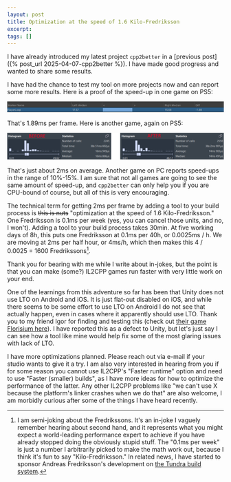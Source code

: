 ```yaml
---
layout: post
title: Optimization at the speed of 1.6 Kilo-Fredriksson
excerpt:
tags: []
---
```


I have already introduced my latest project `cpp2better` in a [previous post]({% post_url 2025-04-07-cpp2better %}). I have made good progress and wanted to share some results.

I have had the chance to test my tool on more projects now and can report some more results. Here is a proof of the speed-up in one game on PS5:

![1.89ms speedup across the entire frame](../assets/img/2025-04-17-kilo-fredriksson/profile-analyzer.png)

That's 1.89ms per frame. Here is another game, again on PS5:

![more than 2ms speed-up across the entire frame](../assets/img/2025-04-17-kilo-fredriksson/superluminal.png)

That's just about 2ms on average. Another game on PC reports speed-ups in the range of 10%-15%. I am sure that not all games are going to see the same amount of speed-up, and `cpp2better` can only help you if you are CPU-bound of course, but all of this is very encouraging.

The technical term for getting 2ms per frame by adding a tool to your build process is ~~this is nuts~~ "optimization at the speed of 1.6 Kilo-Fredriksson." One Fredriksson is 0.1ms per week (yes, you can cancel those units, and no, I won't). Adding a tool to your build process takes 30min. At five working days of 8h, this puts one Fredriksson at 0.1ms per 40h, or 0.0025ms / h. We are moving at 2ms per half hour, or 4ms/h, which then makes this 4 / 0.0025 = 1600 Fredrikssons[^fredriksson].

Thank you for bearing with me while I write about in-jokes, but the point is that you can make (some?) IL2CPP games run faster with very little work on your end.

One of the learnings from this adventure so far has been that Unity does not use LTO on Android and iOS. It is just flat-out disabled on iOS, and while there seems to be some effort to use LTO on Android I do not see that actually happen, even in cases where it apparently should use LTO. Thank you to my friend Igor for finding and testing this (check out [their game Florisium here](https://x.com/florisium)). I have reported this as a defect to Unity, but let's just say I can see how a tool like mine would help fix some of the most glaring issues with lack of LTO.

I have more optimizations planned. Please reach out via e-mail if your studio wants to give it a try. I am also very interested in hearing from you if for some reason you cannot use IL2CPP's "Faster runtime" option and need to use "Faster (smaller) builds", as I have more ideas for how to optimize the performance of the latter. Any other IL2CPP problems like "we can't use X because the platform's linker crashes when we do that" are also welcome, I am morbidly curious after some of the things I have heard recently.

[^fredriksson]: I am semi-joking about the Fredrikssons. It's an in-joke I vaguely remember hearing about second hand, and it represents what you might expect a world-leading performance expert to achieve if you have already stopped doing the obviously stupid stuff. The "0.1ms per week" is just a number I arbitrarily picked to make the math work out, because I think it's fun to say "Kilo-Fredriksson." In related news, I have started to sponsor Andreas Fredriksson's development on [the Tundra build system](https://github.com/deplinenoise/tundra).